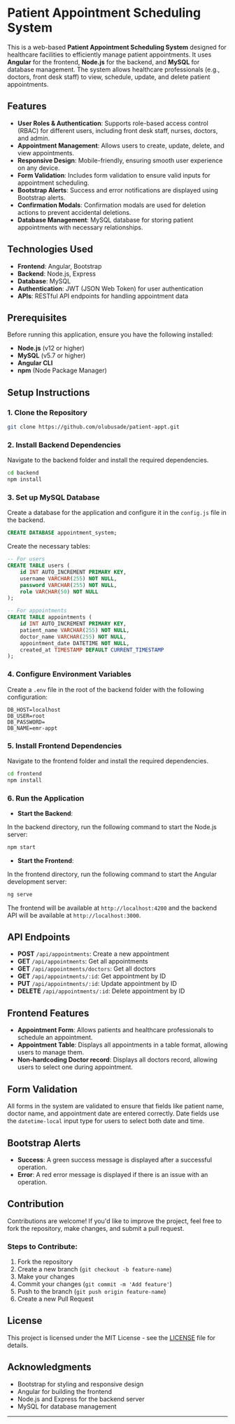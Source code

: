 # Patient Appointment Scheduling System

This is a web-based **Patient Appointment Scheduling System** designed for healthcare facilities to efficiently manage patient appointments. It uses **Angular** for the frontend, **Node.js** for the backend, and **MySQL** for database management. The system allows healthcare professionals (e.g., doctors, front desk staff) to view, schedule, update, and delete patient appointments.

## Features

- **User Roles & Authentication**: Supports role-based access control (RBAC) for different users, including front desk staff, nurses, doctors, and admin.
- **Appointment Management**: Allows users to create, update, delete, and view appointments.
- **Responsive Design**: Mobile-friendly, ensuring smooth user experience on any device.
- **Form Validation**: Includes form validation to ensure valid inputs for appointment scheduling.
- **Bootstrap Alerts**: Success and error notifications are displayed using Bootstrap alerts.
- **Confirmation Modals**: Confirmation modals are used for deletion actions to prevent accidental deletions.
- **Database Management**: MySQL database for storing patient appointments with necessary relationships.

## Technologies Used

- **Frontend**: Angular, Bootstrap
- **Backend**: Node.js, Express
- **Database**: MySQL
- **Authentication**: JWT (JSON Web Token) for user authentication
- **APIs**: RESTful API endpoints for handling appointment data

## Prerequisites

Before running this application, ensure you have the following installed:

- **Node.js** (v12 or higher)
- **MySQL** (v5.7 or higher)
- **Angular CLI**
- **npm** (Node Package Manager)

## Setup Instructions

### 1. Clone the Repository

```bash
git clone https://github.com/olubusade/patient-appt.git
```

### 2. Install Backend Dependencies

Navigate to the backend folder and install the required dependencies.

```bash
cd backend
npm install
```

### 3. Set up MySQL Database

Create a database for the application and configure it in the `config.js` file in the backend.

```sql
CREATE DATABASE appointment_system;
```

Create the necessary tables:

```sql
-- For users
CREATE TABLE users (
    id INT AUTO_INCREMENT PRIMARY KEY,
    username VARCHAR(255) NOT NULL,
    password VARCHAR(255) NOT NULL,
    role VARCHAR(50) NOT NULL
);

-- For appointments
CREATE TABLE appointments (
    id INT AUTO_INCREMENT PRIMARY KEY,
    patient_name VARCHAR(255) NOT NULL,
    doctor_name VARCHAR(255) NOT NULL,
    appointment_date DATETIME NOT NULL,
    created_at TIMESTAMP DEFAULT CURRENT_TIMESTAMP
);
```

### 4. Configure Environment Variables

Create a `.env` file in the root of the backend folder with the following configuration:

```env
DB_HOST=localhost
DB_USER=root
DB_PASSWORD=
DB_NAME=emr-appt
```

### 5. Install Frontend Dependencies

Navigate to the frontend folder and install the required dependencies.

```bash
cd frontend
npm install
```

### 6. Run the Application

- **Start the Backend**: 

In the backend directory, run the following command to start the Node.js server:

```bash
npm start
```

- **Start the Frontend**: 

In the frontend directory, run the following command to start the Angular development server:

```bash
ng serve
```

The frontend will be available at `http://localhost:4200` and the backend API will be available at `http://localhost:3000`.

## API Endpoints

- **POST** `/api/appointments`: Create a new appointment
- **GET** `/api/appointments`: Get all appointments
- **GET** `/api/appointments/doctors`: Get all doctors
- **GET** `/api/appointments/:id`: Get appointment by ID
- **PUT** `/api/appointments/:id`: Update appointment by ID
- **DELETE** `/api/appointments/:id`: Delete appointment by ID

## Frontend Features

- **Appointment Form**: Allows patients and healthcare professionals to schedule an appointment.
- **Appointment Table**: Displays all appointments in a table format, allowing users to manage them.
- **Non-hardcoding Doctor record**: Displays all doctors record, allowing users to select one during appointment.

## Form Validation

All forms in the system are validated to ensure that fields like patient name, doctor name, and appointment date are entered correctly. Date fields use the `datetime-local` input type for users to select both date and time.

## Bootstrap Alerts

- **Success**: A green success message is displayed after a successful operation.
- **Error**: A red error message is displayed if there is an issue with an operation.

## Contribution

Contributions are welcome! If you'd like to improve the project, feel free to fork the repository, make changes, and submit a pull request.

### Steps to Contribute:

1. Fork the repository
2. Create a new branch (`git checkout -b feature-name`)
3. Make your changes
4. Commit your changes (`git commit -m 'Add feature'`)
5. Push to the branch (`git push origin feature-name`)
6. Create a new Pull Request

## License

This project is licensed under the MIT License - see the [LICENSE](LICENSE) file for details.

## Acknowledgments

- Bootstrap for styling and responsive design
- Angular for building the frontend
- Node.js and Express for the backend server
- MySQL for database management
---